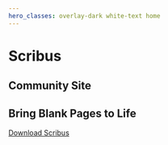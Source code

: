 ```yaml
---
hero_classes: overlay-dark white-text home
---
```

# Scribus
## Community Site

## Bring Blank Pages to Life

[Download Scribus](../../../download?classes=btn,btn-primary,btn-lg)
